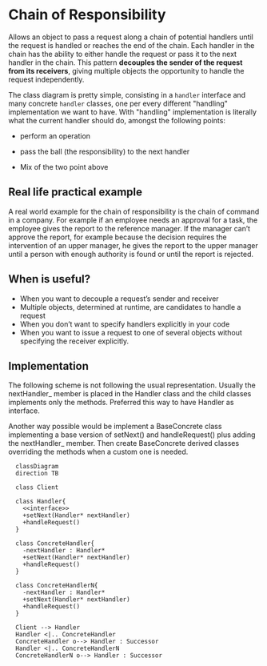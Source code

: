 # Chain of Responsibility

Allows an object to pass a request along a chain of potential handlers until the request
is handled or reaches the end of the chain. Each handler in the chain has the ability
to either handle the request or pass it to the next handler in the chain. This pattern
__decouples the sender of the request from its receivers__, giving multiple objects the
opportunity to handle the request independently.

The class diagram is pretty simple, consisting in a ```handler``` interface and many
concrete ```handler``` classes, one per every different "handling" implementation we
want to have. With "handling" implementation is literally what the current handler should
do, amongst the following points:

* perform an operation

* pass the ball (the responsibility) to the next handler

* Mix of the two point above

## Real life practical example

A real world example for the chain of responsibility is the chain of command in a company.
For example if an employee needs an approval for a task, the employee gives the report to
the reference manager.
If the manager can’t approve the report, for example because the decision requires the
intervention of an upper manager,
he gives the report to the upper manager until a person with enough authority is found
or until the report is rejected.

## When is useful?

* When you want to decouple a request’s sender and receiver
* Multiple objects, determined at runtime, are candidates to handle a request
* When you don’t want to specify handlers explicitly in your code
* When you want to issue a request to one of several objects without specifying the
  receiver explicitly.

## Implementation

The following scheme is not following the usual representation. Usually the nextHandler_
member is placed in the Handler class and the child classes implements only
the methods. Preferred this way to have Handler as interface.

Another way possible would be implement a BaseConcrete class implementing a base version
of setNext() and handleRequest() plus adding the nextHandler_ member. Then create
BaseConcrete derived classes overriding the methods when a custom one is needed.

```mermaid
  classDiagram
  direction TB

  class Client

  class Handler{
    <<interface>>
    +setNext(Handler* nextHandler)
    +handleRequest()
  }

  class ConcreteHandler{
    -nextHandler : Handler*
    +setNext(Handler* nextHandler)
    +handleRequest()
  }

  class ConcreteHandlerN{
    -nextHandler : Handler*
    +setNext(Handler* nextHandler)
    +handleRequest()
  }

  Client --> Handler
  Handler <|.. ConcreteHandler
  ConcreteHandler o--> Handler : Successor
  Handler <|.. ConcreteHandlerN
  ConcreteHandlerN o--> Handler : Successor

```
